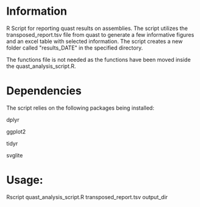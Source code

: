 # Information
R Script for reporting quast results on assemblies. The script utilizes 
the transposed_report.tsv file from quast to generate a few informative 
figures and an excel table with selected information.
The script creates a new folder called "results_DATE" in the specified 
directory.

The functions file is not needed as the functions have been moved inside 
the quast_analysis_script.R.

# Dependencies
The script relies on the following packages being installed:

dplyr

ggplot2

tidyr

svglite

# Usage: 
Rscript quast_analysis_script.R transposed_report.tsv output_dir
